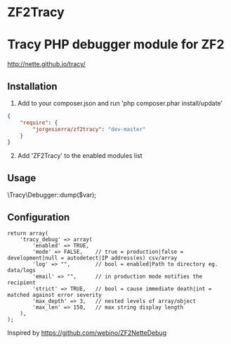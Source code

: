ZF2Tracy
========

# Tracy PHP debugger module for ZF2

http://nette.github.io/tracy/

## Installation

1. Add to your composer.json and run 'php composer.phar install/update'
```json
{
    "require": {
        "jorgesierra/zf2tracy": "dev-master"
    }
}
```

2. Add 'ZF2Tracy' to the enabled modules list

## Usage

\Tracy\Debugger::dump($var);

## Configuration

```array
return array(
    'tracy_debug' => array(
        'enabled' => TRUE,
        'mode' => FALSE,    // true = production|false = development|null = autodetect|IP address(es) csv/array
        'log' => "",        // bool = enabled|Path to directory eg. data/logs
        'email' => "",      // in production mode notifies the recipient
        'strict' => TRUE,   // bool = cause immediate death|int = matched against error severity
        'max_depth' => 3,   // nested levels of array/object
        'max_len' => 150,   // max string display length
    ),
);
```

Inspired by https://github.com/webino/ZF2NetteDebug
